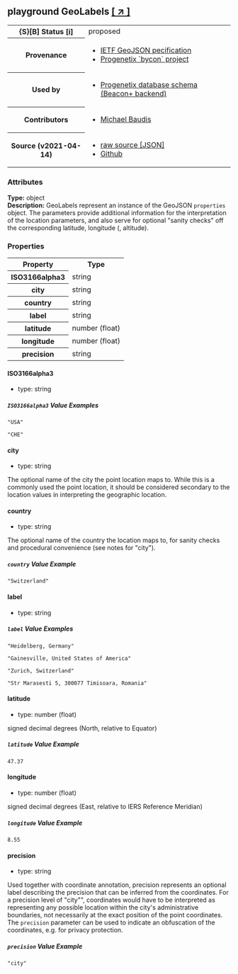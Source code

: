 
<div id="schema-header-title">
  <h2><span id="schema-header-title-project">playground</span> GeoLabels <a href="https://github.com/ga4gh-schemablocks/playground" target="_BLANK">[ &nearr; ]</a></h2>
</div>

<table id="schema-header-table">
<tr>
<th>{S}[B] Status <a href="https://schemablocks.org/about/sb-status-levels.html">[i]</a></th>
<td><div id="schema-header-status">proposed</div></td>
</tr>
<tr><th>Provenance</th><td><ul>
<li><a href="https://tools.ietf.org/html/rfc7946">IETF GeoJSON pecification</a></li>
<li><a href="https://github.com/progenetix/bycon/">Progenetix `bycon` project</a></li>
</ul></td></tr>
<tr><th>Used by</th><td><ul>
<li><a href="https://github.com/progenetix/schemas/">Progenetix database schema (Beacon+ backend)</a></li>
</ul></td></tr>


<!--more-->
<tr><th>Contributors</th><td><ul>
<li><a href="https://orcid.org/0000-0002-9903-4248">Michael Baudis</a></li>
</ul></td></tr>
<tr><th>Source (v2021-04-14)</th><td><ul>
<li><a href="current/GeoLabels.json" target="_BLANK">raw source [JSON]</a></li>
<li><a href="https://github.com/ga4gh-schemablocks/playground/blob/master/schemas/GeoLabels.yaml" target="_BLANK">Github</a></li>
</ul></td></tr>
</table>

<div id="schema-attributes-title"><h3>Attributes</h3></div>

  
__Type:__ object  
__Description:__ GeoLabels represent an instance of the GeoJSON `properties` object. The parameters provide additional information for the interpretation of the location parameters, and also serve for optional "sanity checks" off the corresponding latitude, longitude (, altitude).

### Properties

<table id="schema-properties-table">
<tr><th>Property</th><th>Type</th></tr>
<tr><th>ISO3166alpha3</th><td>string</td></tr>
<tr><th>city</th><td>string</td></tr>
<tr><th>country</th><td>string</td></tr>
<tr><th>label</th><td>string</td></tr>
<tr><th>latitude</th><td>number (float)</td></tr>
<tr><th>longitude</th><td>number (float)</td></tr>
<tr><th>precision</th><td>string</td></tr>
</table>


#### ISO3166alpha3

* type: string



##### `ISO3166alpha3` Value Examples  

```
"USA"
```
```
"CHE"
```

#### city

* type: string

The optional name of the city the point location maps to. While this is a commonly used the point location, it should be considered secondary to the location values in interpreting the geographic location.



#### country

* type: string

The optional name of the country the location maps to, for sanity checks and procedural convenience (see notes for "city").


##### `country` Value Example  

```
"Switzerland"
```

#### label

* type: string



##### `label` Value Examples  

```
"Heidelberg, Germany"
```
```
"Gainesville, United States of America"
```
```
"Zurich, Switzerland"
```
```
"Str Marasesti 5, 300077 Timisoara, Romania"
```

#### latitude

* type: number (float)

signed decimal degrees (North, relative to Equator)

##### `latitude` Value Example  

```
47.37
```

#### longitude

* type: number (float)

signed decimal degrees (East, relative to IERS Reference Meridian)

##### `longitude` Value Example  

```
8.55
```

#### precision

* type: string

Used together with coordinate annotation, precision represents an optional label describing the precision that can be inferred from the coordinates. For a precision level of "city"", coordinates would have to be interpreted as representing any possible location within the city's administrative boundaries, not necessarily at the exact position of the point coordinates. The `precision` parameter can be used to indicate an obfuscation of the coordinates, e.g. for privacy protection.


##### `precision` Value Example  

```
"city"
```

